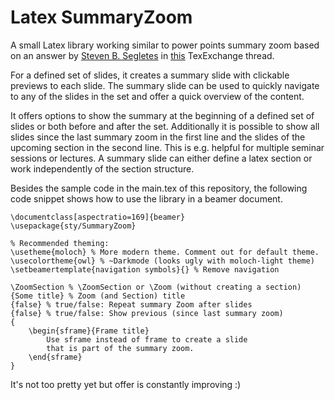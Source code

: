 # Latex SummaryZoom
A small Latex library working similar to power points summary zoom based on an answer by [Steven B. Segletes](https://tex.stackexchange.com/users/25858/steven-b-segletes) in [this](https://tex.stackexchange.com/questions/224267/how-to-include-a-preview-of-next-slide-in-beamers-speaker-notes) TexExchange thread.

For a defined set of slides, it creates a summary slide with clickable previews to each slide. The summary slide can be used to quickly navigate to any of the slides in the set and offer a quick overview of the content.

It offers options to show the summary at the beginning of a defined set of slides or both before and after the set. Additionally it is possible to show all slides since the last summary zoom in the first line and the slides of the upcoming section in the second line. This is e.g. helpful for multiple seminar sessions or lectures. A summary slide can either define a latex section or work independently of the section structure.

Besides the sample code in the main.tex of this repository, the following code snippet shows how to use the library in a beamer document.

```Tex
\documentclass[aspectratio=169]{beamer}
\usepackage{sty/SummaryZoom}

% Recommended theming:
\usetheme{moloch} % More modern theme. Comment out for default theme. 
\usecolortheme{owl} % ~Darkmode (looks ugly with moloch-light theme)
\setbeamertemplate{navigation symbols}{} % Remove navigation 

\ZoomSection % \ZoomSection or \Zoom (without creating a section)
{Some title} % Zoom (and Section) title
{false} % true/false: Repeat summary Zoom after slides 
{false} % true/false: Show previous (since last summary zoom)
{
    \begin{sframe}{Frame title} 
        Use sframe instead of frame to create a slide
        that is part of the summary zoom.
    \end{sframe}
}
```



It's not too pretty yet but offer is constantly improving :)



